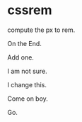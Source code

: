 # cssrem
compute the px to rem.

On the End.

Add one.

I am not sure.

I change this.

Come on boy.

Go.
